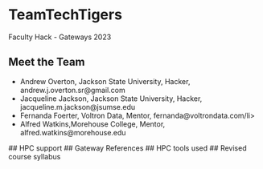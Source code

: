 # TeamTechTigers
Faculty Hack - Gateways 2023
## Meet the Team
<ul>
<li>Andrew Overton, Jackson State University, Hacker, andrew.j.overton.sr@gmail.com</li>
<li>Jacqueline Jackson, Jackson State University, Hacker, jacqueline.m.jackson@jsumse.edu</li>
<li>Fernanda Foerter, Voltron Data, Mentor, fernanda@voltrondata.com/li>
<li>Alfred Watkins,Morehouse College, Mentor, alfred.watkins@morehouse.edu</li>
</ul>
## HPC support
## Gateway References
## HPC tools used
## Revised course syllabus


